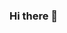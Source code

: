 ### Hi there 👋

<!--
**AllanMildzi/AllanMildzi** is a ✨ _special_ ✨ repository because its `README.md` (this file) appears on your GitHub profile.
